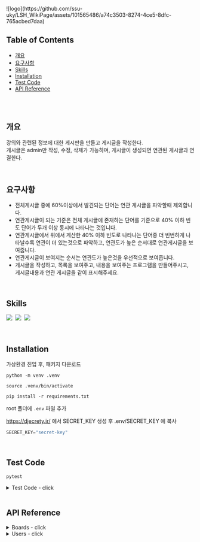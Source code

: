 <br>
![logo](https://github.com/ssu-uky/LSH_WikiPage/assets/101565486/a74c3503-8274-4ce5-8dfc-765acbed7daa)

<br>

## Table of Contents
- [개요](#개요)
- [요구사항](#요구사항)
- [Skills](#skills)
- [Installation](#installation)
- [Test Code](#test-code)
- [API Reference](#api-reference)

<br>
<br>


## 개요
강의와 관련된 정보에 대한 게시판을 만들고 게시글을 작성한다. <br>
게시글은 admin만 작성, 수정, 삭제가 가능하며,
게시글이 생성되면 연관된 게시글과 연결한다.

<br>

## 요구사항
- 전체게시글 중에 60%이상에서 발견되는 단어는 연관 게시글을 파악할때 제외합니다.
- 연관게시글이 되는 기준은 전체 게시글에 존재하는 단어를 기준으로 40% 이하 빈도 단어가 두개 이상 동시에 나타나는 것입니다.
- 연관게시글에서 위에서 계산한 40% 이하 빈도로 나타나는 단어중 더 빈번하게 나타날수록 연관이 더 있는것으로 파악하고, 연관도가 높은 순서대로 연관게시글을 보여줍니다.
- 연관게시글이 보여지는 순서는 연관도가 높은것을 우선적으로 보여줍니다.
- 게시글을 작성하고, 목록을 보여주고, 내용을 보여주는 프로그램을 만들어주시고, 게시글내용과 연관 게시글을 같이 표시해주세요.

<br>

## Skills
<img src="https://img.shields.io/badge/Python-3776AB?style=flat&logo=Python&logoColor=white"/>&nbsp;
<img src="https://img.shields.io/badge/Django-092E20?style=flat&logo=django&logoColor=white"/>&nbsp;
<img src="https://img.shields.io/badge/SQLite-003B57?style=flat&logo=SQLite&logoColor=white"/>

<br>

## Installation
가상환경 진입 후, 패키지 다운로드

```
python -m venv .venv

source .venv/bin/activate

pip install -r requirements.txt
```

root 폴더에 `.env` 파일 추가

https://djecrety.ir/ 에서 SECRET_KEY 생성 후 
.env/SECRET_KEY 에 복사

```py
SECRET_KEY="secret-key"
```

<br>

## Test Code

```
pytest
```

<details>

<summary> Test Code - click </summary>

#### user test
```
pytest users/tests.py
```

#### board test
```
pytest boards/tests.py
```

</details>

<br>

## API Reference

<details>
<summary> Boards - click </summary>

#### Request

`POST` - 게시글 작성 <br>
http://127.0.0.1:8000/api/v1/boards/post/

```py
{
  "title":" Python 가장 쉬운 강의",
  "content":"이보다 쉬운 강의는 없었다! 누구나 쉽게 이해 가능한 Python , HTML , CSS "
}
```

#### Response

```py
HTTP 201 Created
Allow: GET, POST, HEAD, OPTIONS
Content-Type: application/json
Vary: Accept

{
    "message": "게시글 작성 완료",
    "data": {
        "id": 158,
        "title": "Python 가장 쉬운 강의",
        "content": "이보다 쉬운 강의는 없었다! 누구나 쉽게 이해 가능한 Python , HTML , CSS"
    }
}

```

<br><br>

---

#### Request

`GET` - 게시글 목록 조회 <br>
http://127.0.0.1:8000/api/v1/boards/list/?page=3
<br>

> pagination 적용 / 한 페이지에 10개씩 <br>
> http://127.0.0.1:8000/api/v1/boards/list/?page="숫자"


#### Response

```py
HTTP 200 OK
Allow: GET, HEAD, OPTIONS
Content-Type: application/json
Vary: Accept

{
    "count": 158, # 게시물 총 갯수
    "results": [
        {
            "id": 158,
            "title": "Python 가장 쉬운 강의",
            "created_at": "2023-12-07"
        },
        {
            "id": 157,
            "title": "Python 공부",
            "created_at": "2023-12-07"
        },
        {
            "id": 127,
            "title": "Spring 강의",
            "created_at": "2023-12-05"
        },
        {
            "id": 126,
            "title": "React 강의",
            "created_at": "2023-12-04"
        },
        {
            "id": 125,
            "title": "Vue 강의",
            "created_at": "2023-12-04"
        },
        {
            "id": 124,
            "title": "C 강의",
            "created_at": "2023-11-30"
        },
        {
            "id": 123,
            "title": "React 강의",
            "created_at": "2023-11-28"
        },
        {
            "id": 122,
            "title": "Spring 강의",
            "created_at": "2023-11-26"
        },
        {
            "id": 121,
            "title": "C++ 강의",
            "created_at": "2023-11-24"
        },
        {
            "id": 120,
            "title": "Vue 강의",
            "created_at": "2023-11-24"
        }
    ]
}
```

---

#### Request

`GET` , `POST` , `DELETE` - 게시글 상세조회 (연관게시물 포함), 수정, 삭제 
<br>

http://127.0.0.1:8000/api/v1/boards/9/ <br>
> http://127.0.0.1:8000/api/v1/boards/<int:board_id>/


```py
{
    "id": 9, # 조회 한 게시판 번호
    "title": "CSS 강의",
    "content": "안녕하세요. 오늘의 강의는 없습니다. React 에 대해 자세히 배워봅시다. Labore aliquid nulla laborum iure ea. Vue 는 매우 중요한 주제입니다. Java 을 기억하세요. Java 도 잊지마세요.",
    "related_boards_count": 18, # 연관 게시물 총 갯수
    "related_board" = [ ~~~ ],
    "created_at": "2023-01-13 08:02:32",
    "updated_at": "2023-12-07 23:39:45"
}
```

#### Response

```py
HTTP 200 OK
Allow: GET, PUT, DELETE, HEAD, OPTIONS
Content-Type: application/json
Vary: Accept

{
    "id": 9,
    "title": "CSS 강의",
    "content": "안녕하세요. 오늘은 C++ , React 에 대해 자세히 배워봅시다. Labore aliquid nulla laborum iure ea. Vue 는 매우 중요한 주제입니다. Java 을 기억하세요. Java 도 잊지마세요.",
    "related_boards_count": 30, # 연관 게시물 갯수
    "related_board": [
        {
            "id": 18,
            "title": "C++ 강의",
            "content": "안녕하세요. 오늘의 강의는 C++ 입니다. C++ 에 대해 자세히 배워봅시다. Ad occaecati ratione quasi quia. CSS 는 매우 중요한 주제입니다. Vue 을 기억하세요. Vue 도 잊지마세요.",
            "total_count": 4, # 연관된 단어의 총 갯수
            "word_counts": {
                "Vue": 2, # 연관 된 단어 각자 갯수
                "C++": 2 # 연관 된 단어 각자 갯수
            }
        },
        {
            "id": 130,
            "title": "Java 강의",
            "content": "안녕하세요. 오늘의 강의는 Java 입니다. JavaScript 에 대해 자세히 배워봅시다. Doloribus placeat praesentium sint. C++ 는 매우 중요한 주제입니다. Java 을 기억하세요. C++ 도 잊지마세요.",
            "total_count": 4,
            "word_counts": {
                "Java": 2,
                "C++": 2
            }
        },
        {
            "id": 26,
            "title": "C++ 강의",
            "content": "안녕하세요. 오늘의 강의는 C++ 입니다. Vue 에 대해 자세히 배워봅시다. Perferendis dicta maiores vero tempora corporis. C++ 는 매우 중요한 주제입니다. HTML 을 기억하세요. C++ 도 잊지마세요.",
            "total_count": 3,
            "word_counts": {
                "C++": 3
            }
        },
        {
            "id": 109,
            "title": "CSS 강의",
            "content": "안녕하세요. 오늘의 강의는 CSS 입니다. Java 에 대해 자세히 배워봅시다. Dolore odit aliquid vero nihil maxime omnis. Java 는 매우 중요한 주제입니다. Django 을 기억하세요. Java 도 잊지마세요.",
            "total_count": 3,
            "word_counts": {
                "Java": 3
            }
        },
        ...
        ],
    "created_at": "2023-01-13 08:02:32",
    "updated_at": "2023-12-07 23:39:45"
}
```
</details>

<details>

<summary> Users - click </summary>

#### Request

`POST` - 회원가입 <br>
http://127.0.0.1:8000/api/v1/users/signup/

```py
{
    "username":"happy",
    "name":"happy",
    "password":"qpqp1010"
}
```

#### Response
```py
{
    "user_pk": "87bf0407-6114-400c-8fe7-3e0fe7d568b4",
    "name": "happy",
    "username": "happy",
    "message": "happy님, 회원가입이 완료되었습니다."
}
```

---

#### Request

`POST` - 로그인 <br>
http://127.0.0.1:8000/api/v1/users/login/

```py
{
  "username":"happy",
  "password":"qpqp1010"
}
```

#### Response
```py
HTTP 200 OK
Allow: GET, POST, HEAD, OPTIONS
Content-Type: application/json
Vary: Accept

{
    "message": "happy님, 로그인 되었습니다."
}
```

---

#### Request

`POST` - 로그아웃 <br>
http://127.0.0.1:8000/api/v1/users/logout/


#### Response

```py
HTTP 200 OK
Allow: POST, OPTIONS
Content-Type: application/json
Vary: Accept

{
    "message": "로그아웃 되었습니다."
}
```

</details>

<br>
